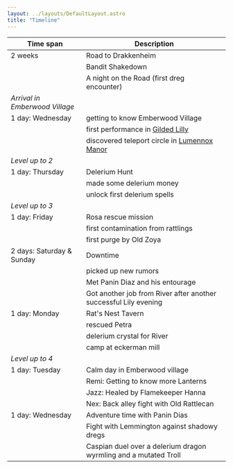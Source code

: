 ```yaml
---
layout: ../layouts/DefaultLayout.astro
title: "Timeline"
---
```


| Time span                      | Description                                                         |
|--------------------------------|---------------------------------------------------------------------|
| 2 weeks                        | Road to Drakkenheim                                                 |
|                                | Bandit Shakedown                                                    |
|                                | A night on the Road (first dreg encounter)                          |
| _Arrival in Emberwood Village_ |                                                                     |
| 1 day: Wednesday               | getting to know Emberwood Village                                   |
|                                | first performance in [Gilded Lilly](/establishments/lilly)          |
|                                | discovered teleport circle in [Lumennox Manor](/misc/lumennoxManor) |
| _Level up to 2_                |                                                                     |
| 1 day: Thursday                | Delerium Hunt                                                       |
|                                | made some delerium money                                            |
|                                | unlock first delerium spells                                        |
| _Level up to 3_                |                                                                     |
| 1 day: Friday                  | Rosa rescue mission                                                 |
|                                | first contamination from rattlings                                  |
|                                | first purge by Old Zoya                                             |
| 2 days: Saturday & Sunday      | Downtime                                                            |
|                                | picked up new rumors                                                |
|                                | Met Panin Diaz and his entourage                                    |
|                                | Got another job from River after another successful Lily evening    |
| 1 day: Monday                  | Rat's Nest Tavern                                                   |
|                                | rescued Petra                                                       |
|                                | delerium crystal for River                                          |
|                                | camp at eckerman mill                                               |
| _Level up to 4_                |                                                                     |
| 1 day: Tuesday                 | Calm day in Emberwood village                                       |
|                                | Remi: Getting to know more Lanterns                                 |
|                                | Jazz: Healed by Flamekeeper Hanna                                   |
|                                | Nex: Back alley fight with Old Rattlecan                            |
| 1 day: Wednesday               | Adventure time with Panin Dias                                      |
|                                | Fight with Lemmington against shadowy dregs                         |
|                                | Caspian duel over a delerium dragon wyrmling and a mutated Troll    |

